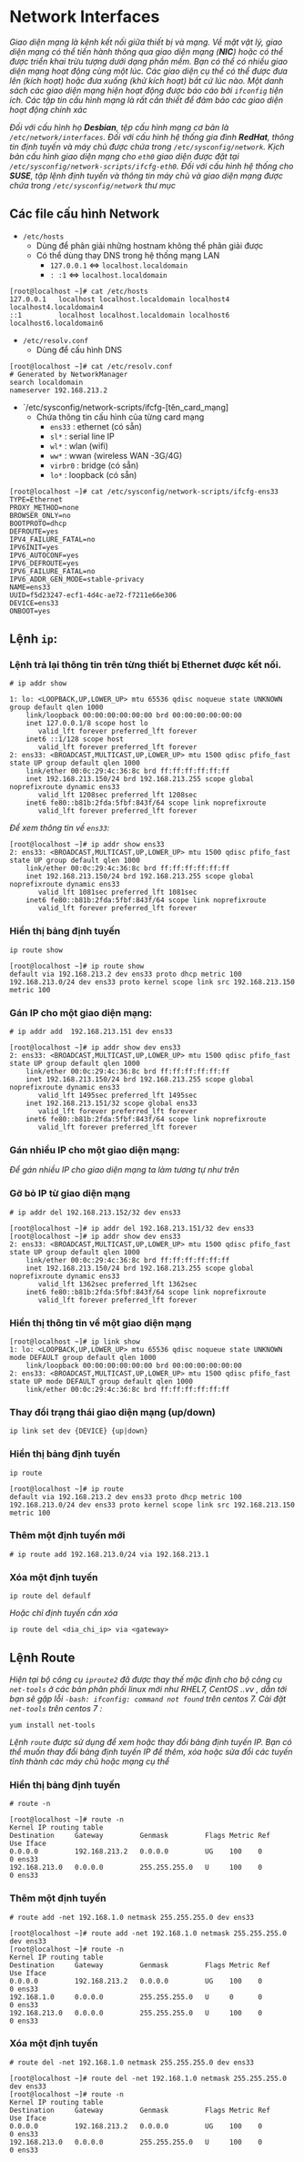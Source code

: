 # Network Interfaces
*Giao diện mạng là kênh kết nối giữa thiết bị và mạng. Về mặt vật lý, giao diện mạng có thể tiến hành thông qua giao diện mạng (**NIC**) hoặc có thể được triển khai trừu tượng dưới dạng phần mềm. Bạn có thể có nhiều giao diện mạng hoạt động cùng một lúc. Các giao diện cụ thể có thể được đưa lên (kích hoạt) hoặc đưa xuống (khử kích hoạt) bất cứ lúc nào. Một danh sách các giao diện mạng hiện hoạt động được báo cáo bởi `ifconfig` tiện ích. Các tập tin cấu hình mạng là rất cần thiết để đảm bảo các giao diện hoạt động chính xác*

*Đối với cấu hình họ **Desbian**, tệp cấu hình mạng cơ bản là `/etc/network/interfaces`. Đối với cấu hình hệ thống gia đình **RedHat**, thông tin định tuyến và máy chủ được chứa trong `/etc/sysconfig/network`. Kịch bản cấu hình giao diện mạng cho `eth0` giao diện được đặt tại `/etc/sysconfig/network-scripts/ifcfg-eth0`. Đối với cấu hình hệ thống cho **SUSE**, tập lệnh định tuyến và thông tin máy chủ và giao diện mạng được chứa trong `/etc/sysconfig/network` thư mục*
## Các file cấu hình Network
 * `/etc/hosts`
   * Dùng để phân giải những hostnam không thể phân giải được
   * Có thể dùng thay DNS trong hệ thống mạng LAN
     * `127.0.0.1` <=> `localhost.localdomain`
     * `: :1` <=> `localhost.localdomain`
```
[root@localhost ~]# cat /etc/hosts
127.0.0.1   localhost localhost.localdomain localhost4 localhost4.localdomain4
::1         localhost localhost.localdomain localhost6 localhost6.localdomain6
```
 * `/etc/resolv.conf`
    * Dùng để cấu hình DNS
```
[root@localhost ~]# cat /etc/resolv.conf
# Generated by NetworkManager
search localdomain
nameserver 192.168.213.2
```

 * `/etc/sysconfig/network-scripts/ifcfg-[tên_card_mạng]
    * Chứa thông tin cấu hình của từng card mạng
       * `ens33` : ethernet (có sẵn)
       * `sl*` : serial line IP
       * `wl*` : wlan (wifi)
       * `ww*` : wwan (wireless WAN -3G/4G)
       * `virbr0` : bridge (có sẵn)
       * `lo*` : loopback (có sẵn)
```
[root@localhost ~]# cat /etc/sysconfig/network-scripts/ifcfg-ens33
TYPE=Ethernet
PROXY_METHOD=none
BROWSER_ONLY=no
BOOTPROTO=dhcp
DEFROUTE=yes
IPV4_FAILURE_FATAL=no
IPV6INIT=yes
IPV6_AUTOCONF=yes
IPV6_DEFROUTE=yes
IPV6_FAILURE_FATAL=no
IPV6_ADDR_GEN_MODE=stable-privacy
NAME=ens33
UUID=f5d23247-ecf1-4d4c-ae72-f7211e66e306
DEVICE=ens33
ONBOOT=yes
```

## Lệnh `ip`:
### Lệnh trả lại thông tin trên từng thiết bị Ethernet được kết nối.
`# ip addr show`
```
1: lo: <LOOPBACK,UP,LOWER_UP> mtu 65536 qdisc noqueue state UNKNOWN group default qlen 1000
    link/loopback 00:00:00:00:00:00 brd 00:00:00:00:00:00
    inet 127.0.0.1/8 scope host lo
       valid_lft forever preferred_lft forever
    inet6 ::1/128 scope host
       valid_lft forever preferred_lft forever
2: ens33: <BROADCAST,MULTICAST,UP,LOWER_UP> mtu 1500 qdisc pfifo_fast state UP group default qlen 1000
    link/ether 00:0c:29:4c:36:8c brd ff:ff:ff:ff:ff:ff
    inet 192.168.213.150/24 brd 192.168.213.255 scope global noprefixroute dynamic ens33
       valid_lft 1208sec preferred_lft 1208sec
    inet6 fe80::b81b:2fda:5fbf:843f/64 scope link noprefixroute
       valid_lft forever preferred_lft forever
```
*Để xem thông tin về `ens33`:*
```
[root@localhost ~]# ip addr show ens33
2: ens33: <BROADCAST,MULTICAST,UP,LOWER_UP> mtu 1500 qdisc pfifo_fast state UP group default qlen 1000
    link/ether 00:0c:29:4c:36:8c brd ff:ff:ff:ff:ff:ff
    inet 192.168.213.150/24 brd 192.168.213.255 scope global noprefixroute dynamic ens33
       valid_lft 1081sec preferred_lft 1081sec
    inet6 fe80::b81b:2fda:5fbf:843f/64 scope link noprefixroute
       valid_lft forever preferred_lft forever
```
### Hiển thị bảng định tuyến
`ip route show`
```
[root@localhost ~]# ip route show
default via 192.168.213.2 dev ens33 proto dhcp metric 100
192.168.213.0/24 dev ens33 proto kernel scope link src 192.168.213.150 metric 100
```
### Gán IP cho một giao diện mạng:
`# ip addr add  192.168.213.151 dev ens33`
```
[root@localhost ~]# ip addr show dev ens33
2: ens33: <BROADCAST,MULTICAST,UP,LOWER_UP> mtu 1500 qdisc pfifo_fast state UP group default qlen 1000
    link/ether 00:0c:29:4c:36:8c brd ff:ff:ff:ff:ff:ff
    inet 192.168.213.150/24 brd 192.168.213.255 scope global noprefixroute dynamic ens33
       valid_lft 1495sec preferred_lft 1495sec
    inet 192.168.213.151/32 scope global ens33
       valid_lft forever preferred_lft forever
    inet6 fe80::b81b:2fda:5fbf:843f/64 scope link noprefixroute
       valid_lft forever preferred_lft forever
```
### Gán nhiều IP cho một giao diện mạng:
*Để gán nhiều IP cho giao diện mạng ta làm tương tự như trên*
### Gỡ bỏ IP từ giao diện mạng
`# ip addr del 192.168.213.152/32 dev ens33`
```
[root@localhost ~]# ip addr del 192.168.213.151/32 dev ens33
[root@localhost ~]# ip addr show dev ens33
2: ens33: <BROADCAST,MULTICAST,UP,LOWER_UP> mtu 1500 qdisc pfifo_fast state UP group default qlen 1000
    link/ether 00:0c:29:4c:36:8c brd ff:ff:ff:ff:ff:ff
    inet 192.168.213.150/24 brd 192.168.213.255 scope global noprefixroute dynamic ens33
       valid_lft 1362sec preferred_lft 1362sec
    inet6 fe80::b81b:2fda:5fbf:843f/64 scope link noprefixroute
       valid_lft forever preferred_lft forever
```
### Hiển thị thông tin về một giao diện mạng
```
[root@localhost ~]# ip link show
1: lo: <LOOPBACK,UP,LOWER_UP> mtu 65536 qdisc noqueue state UNKNOWN mode DEFAULT group default qlen 1000
    link/loopback 00:00:00:00:00:00 brd 00:00:00:00:00:00
2: ens33: <BROADCAST,MULTICAST,UP,LOWER_UP> mtu 1500 qdisc pfifo_fast state UP mode DEFAULT group default qlen 1000
    link/ether 00:0c:29:4c:36:8c brd ff:ff:ff:ff:ff:ff
```
### Thay đổi trạng thái giao diện mạng (up/down)
`ip link set dev {DEVICE} {up|down}`
### Hiển thị bảng định tuyến
`ip route`
```
[root@localhost ~]# ip route
default via 192.168.213.2 dev ens33 proto dhcp metric 100
192.168.213.0/24 dev ens33 proto kernel scope link src 192.168.213.150 metric 100
```
### Thêm một định tuyến mới
`# ip route add 192.168.213.0/24 via 192.168.213.1`
### Xóa một định tuyến
`ip route del defaulf`

*Hoặc chỉ định tuyến cần xóa*

`ip route del <dia_chi_ip> via <gateway>`

## Lệnh Route
*Hiện tại bộ công cụ `iproute2` đã được thay thế mặc định cho bộ công cụ `net-tools` ở các bản phân phối linux mới như RHEL7, CentOS ..vv , dẫn tới bạn sẽ gặp lỗi `-bash: ifconfig: command not found` trên centos 7. Cài đặt `net-tools` trên centos 7 :*

`yum install net-tools`

*Lệnh `route` được sử dụng để xem hoặc thay đổi bảng định tuyến IP. Bạn có thể muốn thay đổi bảng định tuyến IP để thêm, xóa hoặc sửa đổi các tuyến tĩnh thành các máy chủ hoặc mạng cụ thể*

### Hiển thị bảng định tuyến
`# route -n`
```
[root@localhost ~]# route -n
Kernel IP routing table
Destination     Gateway         Genmask         Flags Metric Ref    Use Iface
0.0.0.0         192.168.213.2   0.0.0.0         UG    100    0        0 ens33
192.168.213.0   0.0.0.0         255.255.255.0   U     100    0        0 ens33
```
### Thêm một định tuyến
`# route add -net 192.168.1.0 netmask 255.255.255.0 dev ens33`
```
[root@localhost ~]# route add -net 192.168.1.0 netmask 255.255.255.0 dev ens33
[root@localhost ~]# route -n
Kernel IP routing table
Destination     Gateway         Genmask         Flags Metric Ref    Use Iface
0.0.0.0         192.168.213.2   0.0.0.0         UG    100    0        0 ens33
192.168.1.0     0.0.0.0         255.255.255.0   U     0      0        0 ens33
192.168.213.0   0.0.0.0         255.255.255.0   U     100    0        0 ens33
```

### Xóa một định tuyến
`# route del -net 192.168.1.0 netmask 255.255.255.0 dev ens33`
```
[root@localhost ~]# route del -net 192.168.1.0 netmask 255.255.255.0 dev ens33
[root@localhost ~]# route -n
Kernel IP routing table
Destination     Gateway         Genmask         Flags Metric Ref    Use Iface
0.0.0.0         192.168.213.2   0.0.0.0         UG    100    0        0 ens33
192.168.213.0   0.0.0.0         255.255.255.0   U     100    0        0 ens33
```
